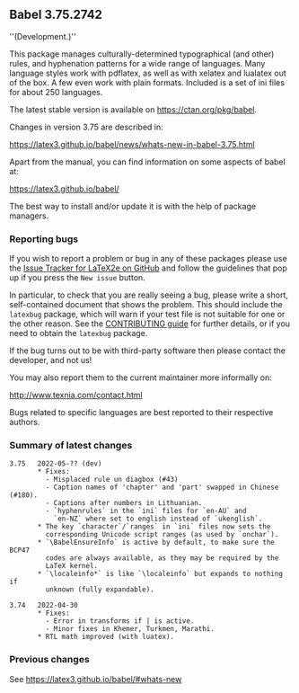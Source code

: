 ## Babel 3.75.2742

''(Development.)''

This package manages culturally-determined typographical (and other)
rules, and hyphenation patterns for a wide range of languages. Many
language styles work with pdflatex, as well as with xelatex and
lualatex out of the box. A few even work with plain formats. Included
is a set of ini files for about 250 languages.

The latest stable version is available on <https://ctan.org/pkg/babel>.

Changes in version 3.75 are described in:

https://latex3.github.io/babel/news/whats-new-in-babel-3.75.html

Apart from the manual, you can find information on some aspects of babel at:

https://latex3.github.io/babel/

The best way to install and/or update it is with the help of package
managers.

### Reporting bugs

If you wish to report a problem or bug in any of these packages please
use the
[Issue Tracker for LaTeX2e on GitHub](https://github.com/latex3/babel/issues)
and follow the guidelines that pop up if you press the `New issue`
button.

In particular, to check that you are really seeing a bug, please write
a short, self-contained document that shows the problem. This should
include the `latexbug` package, which will warn if your test file is
not suitable for one or the other reason. See the
[CONTRIBUTING guide](https://github.com/latex3/latex2e/blob/master/CONTRIBUTING.md)
for further details, or if you need to obtain the `latexbug` package.

If the bug turns out to be with third-party software then please
contact the developer, and not us!

You may also report them to the current maintainer more informally on:

   http://www.texnia.com/contact.html

Bugs related to specific languages are best reported to their
respective authors.

### Summary of latest changes
```
3.75   2022-05-?? (dev)
       * Fixes:
         - Misplaced rule un diagbox (#43)
         - Caption names of 'chapter' and 'part' swapped in Chinese (#180).
         - Captions after numbers in Lithuanian.
         - `hyphenrules` in the `ini` files for `en-AU` and
           `en-NZ` where set to english instead of `ukenglish`.
       * The key `character`/`ranges` in `ini` files now sets the
         corresponding Unicode script ranges (as used by `onchar`).
       * `\BabelEnsureInfo` is active by default, to make sure the BCP47
         codes are always available, as they may be required by the
         LaTeX kernel.
       * `\localeinfo*` is like `\localeinfo` but expands to nothing if
         unknown (fully expandable).

3.74   2022-04-30
       * Fixes:
         - Error in transforms if | is active.
         - Minor fixes in Khemer, Turkmen, Marathi.
       * RTL math improved (with luatex).
```

### Previous changes

See https://latex3.github.io/babel/#whats-new
